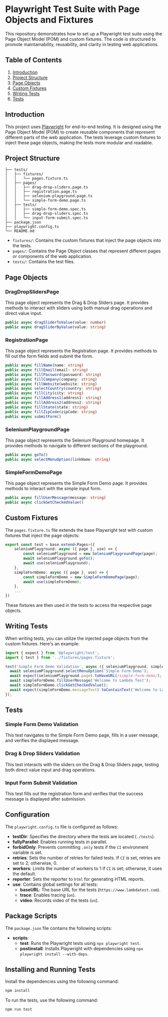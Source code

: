 # Playwright Test Suite with Page Objects and Fixtures

This repository demonstrates how to set up a Playwright test suite using the Page Object Model (POM) and custom fixtures. The code is structured to promote maintainability, reusability, and clarity in testing web applications.

## Table of Contents

1. [Introduction](#introduction)
2. [Project Structure](#project-structure)
3. [Page Objects](#page-objects)
4. [Custom Fixtures](#custom-fixtures)
5. [Writing Tests](#writing-tests)
6. [Tests](#tests)

## Introduction

This project uses [Playwright](https://playwright.dev/) for end-to-end testing. It is designed using the Page Object Model (POM) to create reusable components that represent different parts of the web application. The tests leverage custom fixtures to inject these page objects, making the tests more modular and readable.

## Project Structure

```plaintext
├── tests/
│   ├── fixtures/
│   │   └── pages.fixture.ts
│   ├── pages/
│   │   ├── drag-drop-sliders.page.ts
│   │   ├── registration.page.ts
│   │   ├── selenium-playground.page.ts
│   │   └── simple-form-demo.page.ts
│   ├── tests/
│   │   ├── simple-form-demo.spec.ts
│   │   ├── drag-drop-sliders.spec.ts
│   │   └── input-form-submit.spec.ts
├── package.json
├── playwright.config.ts
└── README.md
```

- `fixtures/`: Contains the custom fixtures that inject the page objects into the tests.
- `pages/`: Contains the Page Object classes that represent different pages or components of the web application.
- `tests/`: Contains the test files.

## Page Objects

### DragDropSlidersPage

This page object represents the Drag & Drop Sliders page. It provides methods to interact with sliders using both manual drag operations and direct value input.

```typescript
public async dragSliderToValue(value: number)
public async dragSliderByValue(value: string)
```

### RegistrationPage

This page object represents the Registration page. It provides methods to fill out the form fields and submit the form.

```typescript
public async fillName(name: string) 
public async fillEmail(email: string) 
public async fillPassword(password: string) 
public async fillCompany(company: string) 
public async fillWebsite(website: string) 
public async selectCountry(country: string) 
public async fillCity(city: string) 
public async fillAddress1(address1: string)
public async fillAddress2(address2: string)
public async fillState(state: string) 
public async fillZipCode(zipCode: string) 
public async submitForm() 

```

### SeleniumPlaygroundPage

This page object represents the Selenium Playground homepage. It provides methods to navigate to different sections of the playground.

```typescript
public async goTo()
public async selectMenuOption(linkName: string)
```

### SimpleFormDemoPage

This page object represents the Simple Form Demo page. It provides methods to interact with the simple input form.

```typescript
public async fillUserMessage(message: string)
public async clickGetCheckedValue()
```

## Custom Fixtures

The `pages.fixture.ts` file extends the base Playwright test with custom fixtures that inject the page objects:

```typescript
export const test = base.extend<Pages>({
    seleniumPlayground: async ({ page }, use) => {
        const seleniumPlayground = new SeleniumPlaygroundPage(page);
        await seleniumPlayground.goTo();
        await use(seleniumPlayground);
    },
    simpleFormDemo: async ({ page }, use) => {
        const simpleFormDemo = new SimpleFormDemoPage(page);
        await use(simpleFormDemo);
    },
    ...
})
```

These fixtures are then used in the tests to access the respective page objects.

## Writing Tests

When writing tests, you can utilize the injected page objects from the custom fixtures. Here's an example:

```typescript
import { expect } from '@playwright/test';
import { test } from '../fixtures/pages.fixture';

test('Simple Form Demo Validation', async ({ seleniumPlayground, simpleFormDemo }) => {
  await seleniumPlayground.selectMenuOption('Simple Form Demo');
  await expect(seleniumPlayground.page).toHaveURL(/simple-form-demo/);
  await simpleFormDemo.fillUserMessage('Welcome to Lambda Test');
  await simpleFormDemo.clickGetCheckedValue();
  await expect(simpleFormDemo.messageText).toContainText('Welcome to Lambda Test');
});
```

## Tests

### Simple Form Demo Validation

This test navigates to the Simple Form Demo page, fills in a user message, and verifies the displayed message.

### Drag & Drop Sliders Validation

This test interacts with the sliders on the Drag & Drop Sliders page, testing both direct value input and drag operations.

### Input Form Submit Validation

This test fills out the registration form and verifies that the success message is displayed after submission.


## Configuration

The `playwright.config.ts` file is configured as follows:

- **testDir**: Specifies the directory where the tests are located (`./tests`).
- **fullyParallel**: Enables running tests in parallel.
- **forbidOnly**: Prevents committing `.only` tests if the `CI` environment variable is set.
- **retries**: Sets the number of retries for failed tests. If `CI` is set, retries are set to 2; otherwise, 0.
- **workers**: Limits the number of workers to 1 if `CI` is set; otherwise, it uses the default.
- **reporter**: Sets the reporter to `html` for generating HTML reports.
- **use**: Contains global settings for all tests:
  - **baseURL**: The base URL for the tests (`https://www.lambdatest.com`).
  - **trace**: Enables tracing (`on`).
  - **video**: Records video of the tests (`on`).

## Package Scripts

The `package.json` file contains the following scripts:

- **scripts**:
  - **test**: Runs the Playwright tests using `npx playwright test`.
  - **postinstall**: Installs Playwright with dependencies using `npx playwright install --with-deps`.

## Installing and Running Tests
Install the dependencies using the following command:
```bash
npm install
```
To run the tests, use the following command:

```bash
npm run test